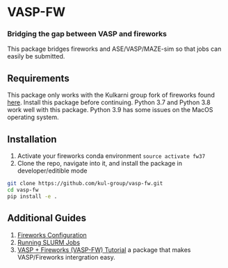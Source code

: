 # VASP-FW 
### Bridging the gap between VASP and fireworks    
This package bridges fireworks and ASE/VASP/MAZE-sim so that jobs can easily be submitted.   

## Requirements 
This package only works with the Kulkarni group fork of fireworks found [here](https://github.com/kul-group/fireworks). Install this package before continuing. Python 3.7 and Python 3.8 work well with this package. Python 3.9 has some issues on the MacOS operating system. 

 ## Installation
1. Activate your fireworks conda environment ``source activate fw37``
2. Clone the repo, navigate into it, and install the package in developer/editible mode 
```bash
git clone https://github.com/kul-group/vasp-fw.git
cd vasp-fw
pip install -e . 
```

## Additional Guides 
1. [Fireworks Configuration](https://github.com/kul-group/fireworks-guide/blob/main/fireworks_config.md)
2. [Running SLURM Jobs](https://github.com/kul-group/fireworks-guide/blob/main/running_slurm_jobs.md)
4. [VASP + Fireworks (VASP-FW) Tutorial](https://github.com/kul-group/vasp-fw/tutorial.md) a package that makes VASP/Fireworks intergration easy.

